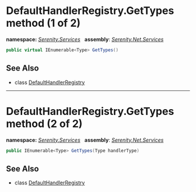 # DefaultHandlerRegistry.GetTypes method (1 of 2)
**namespace:** *[Serenity.Services](../../README.md#serenity.services-namespace)*   **assembly**: *[Serenity.Net.Services](../../README.md)*

```csharp
public virtual IEnumerable<Type> GetTypes()
```

## See Also

* class [DefaultHandlerRegistry](../DefaultHandlerRegistry.md)

---

# DefaultHandlerRegistry.GetTypes method (2 of 2)
**namespace:** *[Serenity.Services](../../README.md#serenity.services-namespace)*   **assembly**: *[Serenity.Net.Services](../../README.md)*

```csharp
public IEnumerable<Type> GetTypes(Type handlerType)
```

## See Also

* class [DefaultHandlerRegistry](../DefaultHandlerRegistry.md)